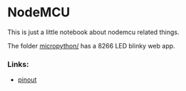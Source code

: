 # NodeMCU

This is just a little notebook about nodemcu related things.

The folder [micropython/](micropython/) has a 8266 LED blinky web app.

### Links:

- [pinout](https://iotbytes.wordpress.com/nodemcu-pinout/)

